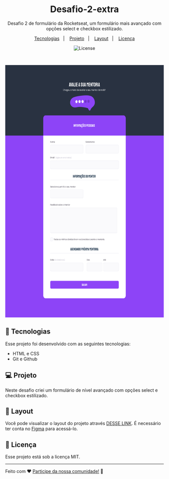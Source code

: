 <h1 align="center"> Desafio-2-extra </h1>

<p align="center">
Desafio 2 de formulário da Rocketseat, um formulário mais avançado com opções select e checkbox estilizado.
</p>

<p align="center">
  <a href="#-tecnologias">Tecnologias</a>&nbsp;&nbsp;&nbsp;|&nbsp;&nbsp;&nbsp;
  <a href="#-projeto">Projeto</a>&nbsp;&nbsp;&nbsp;|&nbsp;&nbsp;&nbsp;
  <a href="#-layout">Layout</a>&nbsp;&nbsp;&nbsp;|&nbsp;&nbsp;&nbsp;
  <a href="#memo-licença">Licença</a>
</p>

<p align="center">
  <img alt="License" src="https://img.shields.io/static/v1?label=license&message=MIT&color=49AA26&labelColor=000000">
</p>

<br>

<p align="center">
  <img alt="layout do projeto" src="preview.png" width="auto" height="800">
</p>

## 🚀 Tecnologias

Esse projeto foi desenvolvido com as seguintes tecnologias:

- HTML e CSS
- Git e Github

## 💻 Projeto

Neste desafio criei um formulário de nível avançado com opções select e checkbox estilizado.

## 🔖 Layout

Você pode visualizar o layout do projeto através [DESSE LINK](https://www.figma.com/file/x8vUypVGMYS67txnfxSoTn/Stage-03---Formul%C3%A1rio-avan%C3%A7ado-(Copy)?node-id=0%3A1&t=YnYCRWwY0L2e8K4O-1). É necessário ter conta no [Figma](https://figma.com) para acessá-lo.

## :memo: Licença

Esse projeto está sob a licença MIT.

---

Feito com ♥ [Participe da nossa comunidade!](https://discord.gg/rocketseat) :wave:
